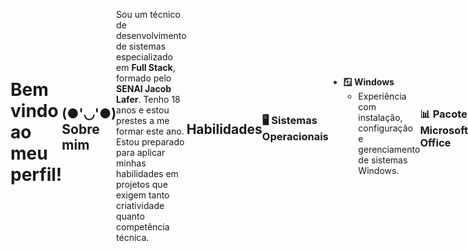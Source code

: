 <div style="display: flex; align-items: center;">
  

# Bem vindo ao meu perfil!
## (●'◡'●) Sobre mim

Sou um técnico de desenvolvimento de sistemas especializado em **Full Stack**, formado pelo **SENAI Jacob Lafer**. Tenho 18 anos e estou prestes a me formar este ano. Estou preparado para aplicar minhas habilidades em projetos que exigem tanto criatividade quanto competência técnica.

## Habilidades

### 🖥️ Sistemas Operacionais
- **🪟 Windows**
  - Experiência com instalação, configuração e gerenciamento de sistemas Windows.

### 📊 Pacote Microsoft Office
- **📊 Excel**
  - Criação e gerenciamento de planilhas, uso de fórmulas complexas, gráficos e tabelas dinâmicas.
- **📑 PowerPoint**
  - Desenvolvimento de apresentações atraentes e organizadas, com foco em design e clareza de conteúdo.

### 🎨 Design Gráfico
- **🖼️ Adobe Photoshop**
  - Edição e criação de gráficos e imagens, manipulação de camadas, efeitos visuais e correção de cores.
- **🎨 Figma**
  - Design de interfaces e prototipagem para web e aplicativos móveis, com experiência em UI/UX.

### 🌐 Desenvolvimento Web
## Front-end
![HTML](https://img.shields.io/badge/HTML5-E34F26?style=for-the-badge&logo=html5&logoColor=white)
![CSS](https://img.shields.io/badge/CSS3-1572B6?style=for-the-badge&logo=css3&logoColor=white)
![Bootstrap](https://img.shields.io/badge/Bootstrap-563D7C?style=for-the-badge&logo=bootstrap&logoColor=white)
![JavaScript](https://img.shields.io/badge/JavaScript-F7DF1E?style=for-the-badge&logo=javascript&logoColor=black)
![React](https://img.shields.io/badge/React-20232A?style=for-the-badge&logo=react&logoColor=61DAFB)
![React Native](https://img.shields.io/badge/React_Native-20232A?style=for-the-badge&logo=react&logoColor=61DAFB)
## Back-end


### 🚀 Frameworks e Bibliotecas
- **⚛️ ReactJS**
  - Desenvolvimento de interfaces de usuário eficientes e escaláveis utilizando componentes reutilizáveis.
- **📱 React Native**
  - Criação de aplicativos móveis multiplataforma com desempenho nativo.

### 🔧 Back-End e Banco de Dados
![MySQL](https://img.shields.io/badge/MySQL-00000F?style=for-the-badge&logo=mysql&logoColor=white)
![Firebase](https://img.shields.io/badge/Firebase-FFCA28?style=for-the-badge&logo=firebase&logoColor=black)




<div>
    <a href="https://github.com/vinioff">
        <img loading="lazy" height="180em" src="https://github-readme-stats.vercel.app/api/top-langs/?username=vinioff&layout=compact&langs_count=7&theme=tokyonight" alt="Top Languages" />
    </a>
    <a href="https://github.com/vinioff">
        <img loading="lazy" height="180em" src="https://github-readme-stats.vercel.app/api?username=vinioff&show_icons=true&theme=tokyonight&include_all_commits=true&count_private=false" alt="GitHub Stats" />
    </a>
</div>

### 🗂️ Controle de Versão
- **🐙 Git**
  - Controle de versão e gerenciamento de código, com práticas de branching e merging.
- **🌍 GitHub**
  - Hospedagem de repositórios, colaboração em projetos open-source e uso de pull requests, issues e workflows automatizados.

## 📞 Contato

Estou sempre em busca de novas oportunidades e desafios. Se você quiser saber mais sobre meu trabalho ou discutir um projeto, sinta-se à vontade para entrar em contato.
- **🔗 Links**
  - Email: viniciusvieiradacosta33@gmail.com

[![20Facebook](https://img.shields.io/badge/•%20Facebook-blue?style=for-the-badge&logo=•%20Facebook&logoColor=white)](https://www.facebook.com/vinicius.viera.9674)


[![instagram](https://img.shields.io/badge/instagram-FD1D1D?style=for-the-badge&logo=instagram&logoColor=white)](https://www.instagram.com/viny_offh/)


</div>

